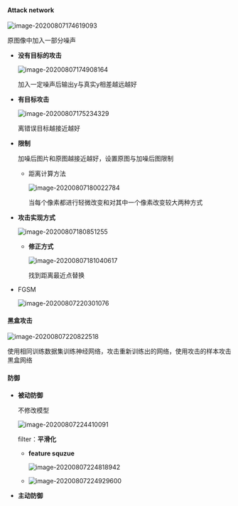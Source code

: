 #### Attack network

![image-20200807174619093](/home/bly/Document/deeplearning_study/class_note/11Attack_Ml.assets/image-20200807174619093.png)

原图像中加入一部分噪声

- **没有目标的攻击**

  ![image-20200807174908164](/home/bly/Document/deeplearning_study/class_note/11Attack_Ml.assets/image-20200807174908164.png)

  加入一定噪声后输出y与真实y相差越远越好

- **有目标攻击**

  ![image-20200807175234329](/home/bly/Document/deeplearning_study/class_note/11Attack_Ml.assets/image-20200807175234329.png)

  离错误目标越接近越好

- **限制**

  加噪后图片和原图越接近越好，设置原图与加噪后图限制

  - 距离计算方法

    ![image-20200807180022784](/home/bly/Document/deeplearning_study/class_note/11Attack_Ml.assets/image-20200807180022784.png)

    当每个像素都进行轻微改变和对其中一个像素改变较大两种方式

    

- **攻击实现方式**

  ![image-20200807180851255](/home/bly/Document/deeplearning_study/class_note/11Attack_Ml.assets/image-20200807180851255.png)

  - **修正方式**

    ![image-20200807181040617](/home/bly/Document/deeplearning_study/class_note/11Attack_Ml.assets/image-20200807181040617.png)

    找到距离最近点替换

- FGSM

  ![image-20200807220301076](/home/bly/Document/deeplearning_study/class_note/11Attack_Ml.assets/image-20200807220301076.png)

  


#### 黑盒攻击

![image-20200807220822518](/home/bly/Document/deeplearning_study/class_note/11Attack_Ml.assets/image-20200807220822518.png)

使用相同训练数据集训练神经网络，攻击重新训练出的网络，使用攻击的样本攻击黒盒网络



#### 防御

- **被动防御**

  不修改模型

  ![image-20200807224410091](/home/bly/Document/deeplearning_study/class_note/11Attack_Ml.assets/image-20200807224410091.png)

  filter：**平滑化**

  - **feature squzue**

    ![image-20200807224818942](/home/bly/Document/deeplearning_study/class_note/11Attack_Ml.assets/image-20200807224818942.png)
    
  - ![image-20200807224929600](/home/bly/Document/deeplearning_study/class_note/11Attack_Ml.assets/image-20200807224929600.png)

- **主动防御**

  
  
  

